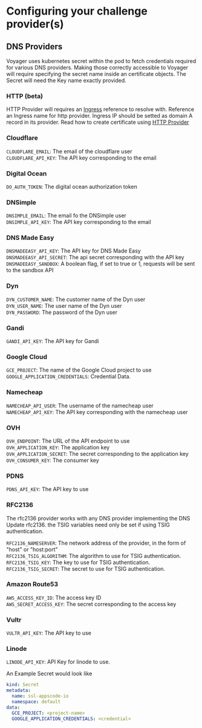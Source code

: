 # Configuring your challenge provider(s)

## DNS Providers
Voyager uses kubernetes secret within the pod to fetch credentials required for various DNS providers.
Making those correctly accessible to Voyager will require specifying the secret name inside an certificate objects.
The Secret will need the Key name exactly provided.

### HTTP (beta)
HTTP Provider will requires an [Ingress](/docs/user-guide/component/ingress) reference to resolve with.
Reference an Ingress name for http provider. Ingress IP should be setted as domain A record in its provider.
Read how to create certificate using [HTTP Provider](/docs/user-guide/certificate/create.md#create-certificate-with-http-provider)

### Cloudflare
`CLOUDFLARE_EMAIL`: The email of the cloudflare user <br>
`CLOUDFLARE_API_KEY`: The API key corresponding to the email <br>

### Digital Ocean
`DO_AUTH_TOKEN`: The digital ocean authorization token <br>

### DNSimple
`DNSIMPLE_EMAIL`: The email fo the DNSimple user <br>
`DNSIMPLE_API_KEY`: The API key corresponding to the email <br>

### DNS Made Easy
`DNSMADEEASY_API_KEY`: The API key for DNS Made Easy <br>
`DNSMADEEASY_API_SECRET`: The api secret corresponding with the API key <br>
`DNSMADEEASY_SANDBOX`: A boolean flag, if set to true or 1, requests will be sent to the sandbox API <br>

### Dyn
`DYN_CUSTOMER_NAME`: The customer name of the Dyn user <br>
`DYN_USER_NAME`: The user name of the Dyn user <br>
`DYN_PASSWORD`: The password of the Dyn user <br>

### Gandi
`GANDI_API_KEY`: The API key for Gandi <br>

### Google Cloud
`GCE_PROJECT`: The name of the Google Cloud project to use <br>
`GOOGLE_APPLICATION_CREDENTIALS`: Credential Data. <br>

### Namecheap
`NAMECHEAP_API_USER`: The username of the namecheap user <br>
`NAMECHEAP_API_KEY`: The API key corresponding with the namecheap user <br>

### OVH
`OVH_ENDPOINT`: The URL of the API endpoint to use <br>
`OVH_APPLICATION_KEY`: The application key <br>
`OVH_APPLICATION_SECRET`: The secret corresponding to the application key <br>
`OVH_CONSUMER_KEY`: The consumer key <br>

### PDNS
`PDNS_API_KEY`: The API key to use <br>

### RFC2136
The rfc2136 provider works with any DNS provider implementing the DNS Update rfc2136.
the TSIG variables need only be set if using TSIG authentication.

`RFC2136_NAMESERVER`: The network address of the provider, in the form of "host" or "host:port" <br>
`RFC2136_TSIG_ALGORITHM`: The algorithm to use for TSIG authentication. <br>
`RFC2136_TSIG_KEY`: The key to use for TSIG authentication. <br>
`RFC2136_TSIG_SECRET`: The secret to use for TSIG authentication. <br>

### Amazon Route53
`AWS_ACCESS_KEY_ID`: The access key ID <br>
`AWS_SECRET_ACCESS_KEY`: The secret corresponding to the access key <br>

### Vultr
`VULTR_API_KEY`: The API key to use <br>

### Linode
`LINODE_API_KEY`: API Key for linode to use. <br>

An Example Secret would look like
```yaml
kind: Secret
metadata:
  name: ssl-appscode-io
  namespace: default
data:
  GCE_PROJECT: <project-name>
  GOOGLE_APPLICATION_CREDENTIALS: <credential>
```